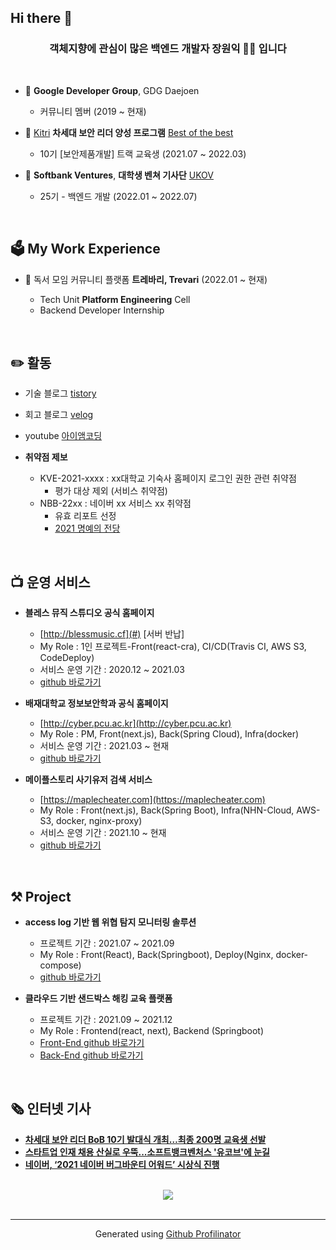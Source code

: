 ## Hi there 👋
  

### <div align="center">객체지향에 관심이 많은 백엔드 개발자 장원익 👨‍💻 입니다</div>  
  
<br/>  

- 🔭 **Google Developer Group**, GDG Daejoen
  - 커뮤니티 멤버 (2019 ~ 현재)

- 🚀 [Kitri](https://www.kitri.re.kr/kitri/main/main.web?) **차세대 보안 리더 양성 프로그램** [Best of the best](https://www.kitribob.kr)
  -  10기 [보안제품개발] 트랙 교육생  (2021.07 ~ 2022.03)
    
- 🏦 **Softbank Ventures**, **대학생 벤쳐 기사단** [UKOV](https://ukov.co.kr)
  - 25기 - 백엔드 개발 (2022.01 ~ 2022.07)

<br/>  

## 🗳 My Work Experience

- 📙 독서 모임 커뮤니티 플랫폼 **트레바리, Trevari** (2022.01 ~ 현재)

  - Tech Unit **Platform Engineering** Cell
  - Backend Developer Internship

<br />

## ✏️ 활동

- 기술 블로그 [tistory](https://wonit.tistory.com)


- 회고 블로그 [velog](https://velog.io/@programador)


- youtube [아이앰코딩](https://www.youtube.com/channel/UC-y9guKVBIwWDZ1HpwcWu6A)


- **취약점 제보**
  - KVE-2021-xxxx : xx대학교 기숙사 홈페이지 로그인 권한 관련 취약점
    - 평가 대상 제외 (서비스 취약점)
  - NBB-22xx : 네이버 xx 서비스 xx 취약점
    - 유효 리포트 선정
    - [2021 명예의 전당](https://bugbounty.naver.com/ko/halloffame_2021)
  
<br />

## 📺 운영 서비스

- **블레스 뮤직 스튜디오 공식 홈페이지**
  - [http://blessmusic.cf](#) [서버 반납]
  - My Role : 1인 프로젝트-Front(react-cra), CI/CD(Travis CI, AWS S3, CodeDeploy)
  - 서비스 운영 기간 : 2020.12 ~ 2021.03
  - [github 바로가기](https://github.com/dhslrl321/Bless-Music-Studio)

- **배재대학교 정보보안학과 공식 홈페이지**
  - [http://cyber.pcu.ac.kr](http://cyber.pcu.ac.kr)
  - My Role : PM, Front(next.js), Back(Spring Cloud), Infra(docker)
  - 서비스 운영 기간 : 2021.03 ~ 현재
  - [github 바로가기](https://github.com/dhslrl321/PCUSS-Official-Site)

- **메이플스토리 사기유저 검색 서비스**
  - [https://maplecheater.com](https://maplecheater.com)
  - My Role : Front(next.js), Back(Spring Boot), Infra(NHN-Cloud, AWS-S3, docker, nginx-proxy)
  - 서비스 운영 기간 : 2021.10 ~ 현재
  - [github 바로가기](https://github.com/dhslrl321/Maple-Cheater)

<br />

## ⚒ Project 

- **access log 기반 웹 위협 탐지 모니터링 솔루션**
  - 프로젝트 기간 : 2021.07 ~ 2021.09
  - My Role : Front(React), Back(Springboot), Deploy(Nginx, docker-compose)
  - [github 바로가기](https://github.com/dhslrl321/L7-monitor)

- **클라우드 기반 샌드박스 해킹 교육 플랫폼**
  - 프로젝트 기간 : 2021.09 ~ 2021.12
  - My Role : Frontend(react, next), Backend (Springboot)
  - [Front-End github 바로가기](https://github.com/V-Ground/Frontend)
  - [Back-End github 바로가기](https://github.com/V-Ground/Backend)

<br />

## 🗞 인터넷 기사

- **[차세대 보안 리더 BoB 10기 발대식 개최…최종 200명 교육생 선발](https://www.dailysecu.com/news/articleView.html?idxno=126252)**
- **[스타트업 인재 채용 산실로 우뚝...소프트뱅크벤처스 '유코브'에 눈길](https://www.techm.kr/news/articleView.html?idxno=93534)**
- **[네이버, ‘2021 네이버 버그바운티 어워드’ 시상식 진행](http://www.itdaily.kr/news/articleView.html?idxno=206501)**

<br />

<div align="center">
<img src="https://komarev.com/ghpvc/?username=dhslrl321&&style=flat-square" align="center" />
</div>

<br />

----
<div align="center">Generated using <a href="https://profilinator.rishav.dev/" target="_blank">Github Profilinator</a></div>
